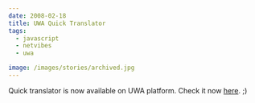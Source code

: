 ```yaml
---
date: 2008-02-18
title: UWA Quick Translator
tags:
  - javascript
  - netvibes
  - uwa

image: /images/stories/archived.jpg
---
```


Quick translator is now available on UWA platform.
Check it now [here](http://eco.netvibes.com/widgets/3709/quick-translator). ;)
